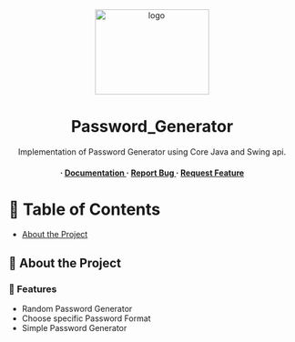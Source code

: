 <div align='center'>

<img src=https://www.mediafire.com/file/8r7srayxjpzhikm/capture-20231231-163546.png/file alt="logo" width=200 height=150 />

<h1>Password_Generator</h1>
<p>Implementation of Password Generator using Core Java and Swing api.</p>

<h4> <span> · </span> <a href="https://github.com/Sachinsingh101/Password_Generator_Using_Java/blob/master/README.md"> Documentation </a> <span> · </span> <a href="https://github.com/Sachinsingh101/Password_Generator_Using_Java/issues"> Report Bug </a> <span> · </span> <a href="https://github.com/Sachinsingh101/Password_Generator_Using_Java/issues"> Request Feature </a> </h4>


</div>

# :notebook_with_decorative_cover: Table of Contents

- [About the Project](#star2-about-the-project)


## :star2: About the Project

### :dart: Features
- Random Password Generator
- Choose specific Password Format
- Simple Password Generator
